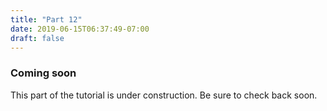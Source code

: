 ```yaml
---
title: "Part 12"
date: 2019-06-15T06:37:49-07:00
draft: false
---
```


### Coming soon

This part of the tutorial is under construction. Be sure to check back
soon.

<script src="/js/codetabs.js"></script>
